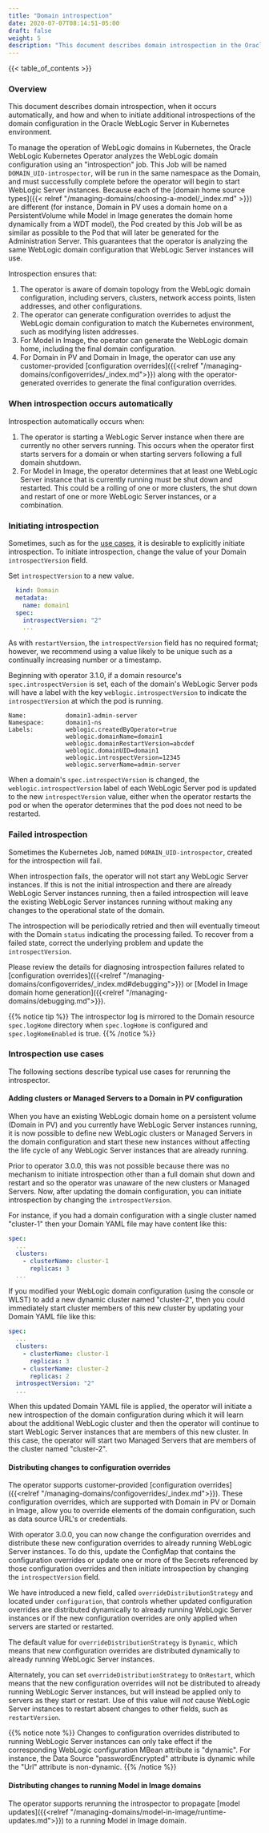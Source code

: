 ```yaml
---
title: "Domain introspection"
date: 2020-07-07T08:14:51-05:00
draft: false
weight: 5
description: "This document describes domain introspection in the Oracle WebLogic Server in Kubernetes environment."
---
```


{{< table_of_contents >}}

### Overview

This document describes domain introspection, when it occurs automatically, and how and when to initiate additional introspections of the domain configuration in the Oracle WebLogic Server in Kubernetes environment.

To manage the operation of WebLogic domains in Kubernetes, the Oracle WebLogic Kubernetes Operator analyzes the WebLogic
domain configuration using an "introspection" job. This Job will be named `DOMAIN_UID-introspector`, will be run in the same namespace as the Domain, and must successfully complete before the operator will begin to start WebLogic Server instances. Because each of the
[domain home source types]({{< relref "/managing-domains/choosing-a-model/_index.md" >}}) are different (for instance, Domain in PV uses a domain home on a PersistentVolume while Model in Image generates the domain home dynamically from a WDT model), the Pod created by this Job will be
as similar as possible to the Pod that will later be generated for the Administration Server. This guarantees that the operator is
analyzing the same WebLogic domain configuration that WebLogic Server instances will use.

Introspection ensures that:
1. The operator is aware of domain topology from the WebLogic domain configuration, including servers, clusters, network access points, listen addresses, and other configurations.
2. The operator can generate configuration overrides to adjust the WebLogic domain configuration to match the Kubernetes environment, such as modifying listen addresses.
3. For Model in Image, the operator can generate the WebLogic domain home, including the final domain configuration.
4. For Domain in PV and Domain in Image, the operator can use any customer-provided [configuration overrides]({{<relref "/managing-domains/configoverrides/_index.md">}}) along with the operator-generated overrides to generate the final configuration overrides.

### When introspection occurs automatically

Introspection automatically occurs when:
1. The operator is starting a WebLogic Server instance when there are currently no other servers running. This occurs when the operator first starts servers for a domain or when starting servers following a full domain shutdown.
2. For Model in Image, the operator determines that at least one WebLogic Server instance that is currently running must be shut down and restarted. This could be a rolling of one or more clusters, the shut down and restart of one or more WebLogic Server instances, or a combination.

### Initiating introspection

Sometimes, such as for the [use cases](#introspection-use-cases), it is desirable to explicitly initiate introspection. To initiate introspection, change the value of your Domain `introspectVersion` field.

Set `introspectVersion` to a new value.

```yaml
  kind: Domain
  metadata:
    name: domain1
  spec:
    introspectVersion: "2"
    ...
```

As with `restartVersion`, the `introspectVersion` field has no required format; however, we recommend using a value likely to be unique such as a continually increasing number or a timestamp.

Beginning with operator 3.1.0, if a domain resource's `spec.introspectVersion` is set, each of the domain's WebLogic Server pods will have a label with the key `weblogic.introspectVersion` to indicate the `introspectVersion` at which the pod is running.

```
Name:           domain1-admin-server
Namespace:      domain1-ns
Labels:         weblogic.createdByOperator=true
                weblogic.domainName=domain1
                weblogic.domainRestartVersion=abcdef
                weblogic.domainUID=domain1
                weblogic.introspectVersion=12345
                weblogic.serverName=admin-server
```

When a domain's `spec.introspectVersion` is changed, the `weblogic.introspectVersion` label of each WebLogic Server pod is updated to the new `introspectVersion` value, either when the operator restarts the pod or when the operator determines that the pod does not need to be restarted.

### Failed introspection

Sometimes the Kubernetes Job, named `DOMAIN_UID-introspector`, created for the introspection will fail.

When introspection fails, the operator will not start any WebLogic Server instances. If this is not the initial introspection and there are already WebLogic Server instances running, then a failed introspection will leave the existing WebLogic Server instances running without making any changes to the operational state of the domain.

The introspection will be periodically retried and then will eventually timeout with the Domain `status` indicating the processing failed. To recover from a failed state, correct the underlying problem and update the `introspectVersion`.

Please review the details for diagnosing introspection failures related to [configuration overrides]({{<relref "/managing-domains/configoverrides/_index.md#debugging">}}) or [Model in Image domain home generation]({{<relref "/managing-domains/debugging.md">}}).

{{% notice tip %}}
The introspector log is mirrored to the Domain resource `spec.logHome` directory
when `spec.logHome` is configured and `spec.logHomeEnabled` is true.
{{% /notice %}}

### Introspection use cases

The following sections describe typical use cases for rerunning the introspector.

#### Adding clusters or Managed Servers to a Domain in PV configuration

When you have an existing WebLogic domain home on a persistent volume (Domain in PV) and you currently have WebLogic Server instances running, it is now possible to define new WebLogic clusters or Managed Servers in the domain configuration and start these new instances without affecting the life cycle of any WebLogic Server instances that are already running.

Prior to operator 3.0.0, this was not possible because there was no mechanism to initiate introspection other than a full domain shut down and restart and so the operator was unaware of the new clusters or Managed Servers. Now, after updating the domain configuration, you can initiate introspection by changing the `introspectVersion`.

For instance, if you had a domain configuration with a single cluster named "cluster-1" then your Domain YAML file may have content like this:

```yaml
spec:
  ...
  clusters:
    - clusterName: cluster-1
      replicas: 3
  ...
```

If you modified your WebLogic domain configuration (using the console or WLST) to add a new dynamic cluster named "cluster-2", then you could immediately start cluster members of this new cluster by updating your Domain YAML file like this:

```yaml
spec:
  ...
  clusters:
    - clusterName: cluster-1
      replicas: 3
    - clusterName: cluster-2
      replicas: 2
  introspectVersion: "2"
  ...
```

When this updated Domain YAML file is applied, the operator will initiate a new introspection of the domain configuration during which it will learn about the additional WebLogic cluster and then the operator will continue to start WebLogic Server instances that are members of this new cluster. In this case, the operator will start two Managed Servers that are members of the cluster named "cluster-2".

#### Distributing changes to configuration overrides

The operator supports customer-provided [configuration overrides]({{<relref "/managing-domains/configoverrides/_index.md">}}). These configuration overrides, which are supported with Domain in PV or Domain in Image, allow you to override elements of the domain configuration, such as data source URL's or credentials.

With operator 3.0.0, you can now change the configuration overrides and distribute these new configuration overrides to already running WebLogic Server instances. To do this, update the ConfigMap that contains the configuration overrides or update one or more of the Secrets referenced by those configuration overrides and then initiate introspection by changing the `introspectVersion` field.

We have introduced a new field, called `overrideDistributionStrategy` and located under `configuration`, that controls whether updated configuration overrides are distributed dynamically to already running WebLogic Server instances or if the new configuration overrides are only applied when servers are started or restarted.

The default value for `overrideDistributionStrategy` is `Dynamic`, which means that new configuration overrides are distributed dynamically to already running WebLogic Server instances.

Alternately, you can set `overrideDistributionStrategy` to `OnRestart`, which means that the new configuration overrides will not be distributed to already running WebLogic Server instances, but will instead be applied only to servers as they start or restart. Use of this value will *not* cause WebLogic Server instances to restart absent changes to other fields, such as `restartVersion`.

{{% notice note %}} Changes to configuration overrides distributed to running WebLogic Server instances can only take effect if the corresponding WebLogic configuration MBean attribute is "dynamic". For instance, the Data Source "passwordEncrypted" attribute is dynamic while the "Url" attribute is non-dynamic.
{{% /notice %}}

#### Distributing changes to running Model in Image domains

The operator supports rerunning the introspector to propagate [model updates]({{<relref "/managing-domains/model-in-image/runtime-updates.md">}}) to a running Model in Image domain.
